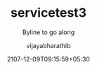 ---
draft: false
author: "vijayabharathib"
title: "servicetest3"
subtitle: "Byline to go along"
date: "2107-12-09T09:15:59+05:30"
publishdate: "2017-12-09T09:15:59+05:30"
tags: ["major","minor","classify"]
image: "/img/newlogo.png"
image_alt: "important message about image"
image_credit: "credit the image owner"
---